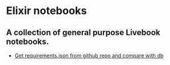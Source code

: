 # Elixir notebooks

## A collection of general purpose Livebook notebooks.
<!-- livebook:{"break_markdown":true} -->

* [Get requirements.json from github repo and compare with db](./get-requirements-json-and-compare-with-db)